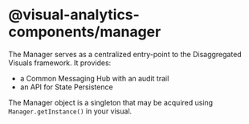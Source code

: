 # @visual-analytics-components/manager

The Manager serves as a centralized entry-point to the Disaggregated Visuals framework. It provides:

- a Common Messaging Hub with an audit trail
- an API for State Persistence

The Manager object is a singleton that may be acquired using `Manager.getInstance()` in your visual.
